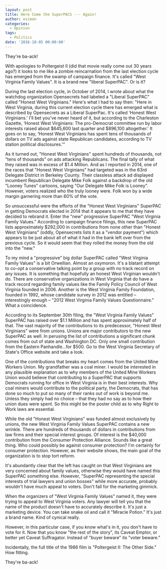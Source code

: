 ```yaml
---
layout: post
title: Here Come the SuperPACS --- Again!
author: esimon
categories:
  - Opinion
tags:
  - Politics
date: '2016-10-05 00:00:00'
---
```

They're ba-ack!

With apologies to Poltergeist II (did that movie really come out 30 years ago?) it looks to me like a zombie reincarnation from the last election cycle has emerged from the swamp of campaign finance. It's called "West Virginia Family Values". It is a brand new "liberal SuperPAC". Or is it?
<!--more-->
During the last election cycle, in October of 2014, I wrote about what the watchdog organization Opensecrets had labeled a "Liberal SuperPAC" called "Honest West Virginians." Here's what I had to say then: "Here in West Virginia, during this current election cycle there has emerged what is described by Opensecrets as a Liberal SuperPac. It's called ‘Honest West Virginians.' I'll bet you've never heard of it, but according to the Charleston Gazette, ‘Honest West Virginians: The pro-Democrat committee run by labor interests raised about $645,600 last quarter and $896,100 altogether.' It goes on to say, ‘Honest West Virginians has spent tens of thousands of dollars on TV ads against state Republican candidates, according to TV station political disclosures.'"

As it turned out, "Honest West Virginians" spent hundreds of thousands, not "tens of thousands" on ads attacking Republicans. The final tally of what they raised was in excess of $1.4 Million. And as I reported in 2014, one of the races that "Honest West Virginians" had targeted was in the 63rd Delegate District in Berkeley County. Their classless attack ad displayed incumbent Republican Delegate Mike Folk against a backdrop of the old "Looney Tunes" cartoons, saying "Our Delegate Mike Folk is Looney". However, voters realized who the truly looney were. Folk won by a wide margin garnering more than 60% of the vote.

So unsuccessful were the efforts of the "Honest West Virginians" SuperPAC in getting Democrats elected in 2014 that it appears to me that they have decided to rebrand it. Enter the "new" progressive SuperPAC "West Virginia Family Values." According to campaign finance filings, this new SuperPAC lists approximately $292,000 in contributions from none other than "Honest West Virginians" (oddly, Opensecrets lists it as a "vendor payment") which appears to be just about all of what it had in the bank left over from the previous cycle. So it would seem that they rolled the money from the old into the "new." 

To my mind a "progressive" big dollar SuperPAC called "West Virginia Family Values" is a bit Orwellian. Almost an oxymoron. It's a blatant attempt to co-opt a conservative talking point by a group with no track record on any issues. It is something that hopefully an honest West Virginian wouldn't do. There are conservative organizations in West Virginia that do have a track record regarding family values like the Family Policy Council of West Virginia founded in 2006. Another is the West Virginia Family Foundation, founded in 1992, whose candidate survey in 2012 was entitled – interestingly enough – "2012 West Virginia Family Values Questionnaire." What a coincidence. 

According to its September 30th filing, the "West Virginia Family Values" SuperPAC has raised over $1.1 Million and has spent approximately half of that. The vast majority of the contributions to its predecessor, "Honest West Virginians" were from unions. Unions are major contributors to the new SuperPAC as well. In perusing the list of contributions a significant chunk comes from out of state and Washington DC. Only one small contribution from the Eastern Panhandle…for $500. Go to the West Virginia Secretary of State's Office website and take a look.

One of the contributions that breaks my heart comes from the United Mine Workers Union. My grandfather was a coal miner. I would be interested in any plausible explanation as to why members of the United Mine Workers Union would believe that contributing to a SuperPAC that supports Democrats running for office in West Virginia is in their best interests. Why coal miners would contribute to the political party, the Democrats, that has done so much to put so many of their ranks out of work is beyond me. Unless they simply had no choice – that they had no say as to how their union dues were spent. So this might be the poster child as to why Right to Work laws are essential. 

While the old "Honest West Virginians" was funded almost exclusively by unions, the new West Virginia Family Values SuperPAC contains a new wrinkle. There are hundreds of thousands of dollars in contributions from law firms and their special interest groups. Of interest is the $40,000 contribution from the Consumer Protection Alliance. Sounds like a great thing. Who could possibly be against consumer protection? I'm certainly for consumer protection. However, as their website shows, the main goal of the organization is to stop tort reform. 

It's abundantly clear that the left has caught on that West Virginians are very concerned about family values, otherwise they would have named this SuperPAC something else. However, "SuperPAC representing the special interests of trial lawyers and union bosses" while more accurate, probably wouldn't have much appeal to voters. Don't fall for the marketing gimmick. 

When the organizers of "West Virginia Family Values" named it, they were trying to appeal to West Virginia voters. Any lawyer will tell you that the name of the product doesn't have to accurately describe it. It's just a marketing device. You can take snake oil and call it "Miracle Potion." It's just a brand name. Kind of cynical really. 

However, in this particular case, if you know what's in it, you don't have to vote for it. Now that you know "the rest of the story", its Caveat Emptor, or better yet Caveat Suffragator. Instead of "buyer beware" its "voter beware."

Incidentally, the full title of the 1986 film is "Poltergeist II: The Other Side." How fitting. 

They're ba-ack!

